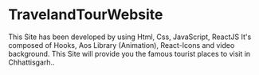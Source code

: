 # TravelandTourWebsite
This Site has been developed by using Html, Css, JavaScript, ReactJS
It's composed of Hooks, Aos Library (Animation), React-Icons and video background.
This Site will provide you the famous tourist places to visit in Chhattisgarh..
